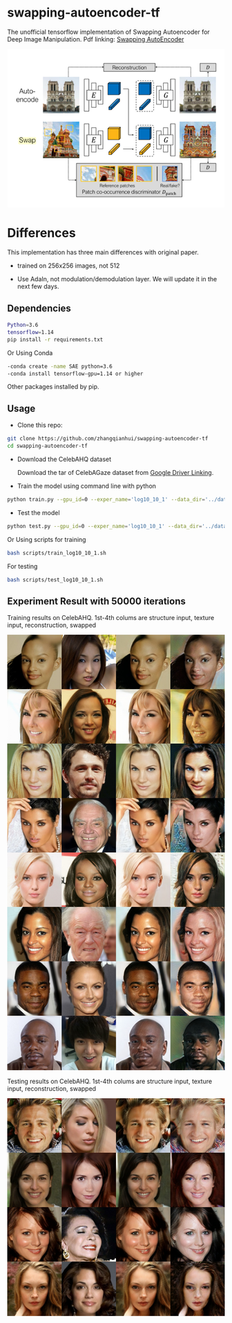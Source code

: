 # swapping-autoencoder-tf
The unofficial  tensorflow implementation of Swapping Autoencoder for Deep Image Manipulation. Pdf linking: [Swapping AutoEncoder](https://arxiv.org/abs/2007.00653)

![](img/model.png)

# Differences

This implementation has three main differences with original paper.

- trained on 256x256 images, not 512 

- Use AdaIn, not modulation/demodulation layer. We will update it in the next few days.

## Dependencies

```bash
Python=3.6
tensorflow=1.14
pip install -r requirements.txt

```
Or Using Conda

```bash
-conda create -name SAE python=3.6
-conda install tensorflow-gpu=1.14 or higher
```
Other packages installed by pip.

## Usage

- Clone this repo:
```bash
git clone https://github.com/zhangqianhui/swapping-autoencoder-tf
cd swapping-autoencoder-tf

```

- Download the CelebAHQ dataset

  Download the tar of CelebAGaze dataset from [Google Driver Linking](https://github.com/switchablenorms/CelebAMask-HQ).
    
- Train the model using command line with python

```bash
python train.py --gpu_id=0 --exper_name='log10_10_1' --data_dir='../dataset/CelebAMask-HQ/CelebA-HQ-img/'
```
- Test the model

```bash
python test.py --gpu_id=0 --exper_name='log10_10_1' --data_dir='../dataset/CelebAMask-HQ/CelebA-HQ-img/'
```

Or Using scripts for training 

```bash
bash scripts/train_log10_10_1.sh
```

For testing

```bash
bash scripts/test_log10_10_1.sh
```

## Experiment Result with 50000 iterations

Training results on CelebAHQ. 1st-4th colums are structure input, texture input, reconstruction, swapped

![](img/train.jpg)

Testing results on CelebAHQ. 1st-4th colums are structure input, texture input, reconstruction, swapped

![](img/test.jpg)

